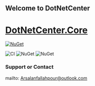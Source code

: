 ## Welcome to DotNetCenter

# <a href="https://github.com/arsalanfallahpour/DotNetCenter/tree/main/src/Core">DotNetCenter.Core</a>
[![NuGet](https://img.shields.io/nuget/v/dotnetcenter.core?color=%2300BBFF&label=nuget%20DotnetCenter.Core&logoColor=%23FFF&style=for-the-badge)](https://www.nuget.org/packages/DotNetCenter.Core/)

![CI](https://github.com/arsalanfallahpour/DotNetCenter/workflows/CI/badge.svg)
![NuGet](https://img.shields.io/nuget/dt/DotNetCenter.Core?label=nuge%20package%20download)
![NuGet](https://img.shields.io/tokei/lines/github/arsalanfallahpour/DotNetCenter?color=darkgreen&label=total%20lines%20of%20source%20code)



### Support or Contact
mailto: Arsalanfallahpour@outlook.com
